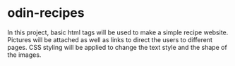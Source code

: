 # odin-recipes
In this project, basic html tags will be used to make a simple recipe website. Pictures will be attached as well as links to direct the users to different pages. CSS styling will be applied to change the text style and the shape of the images.